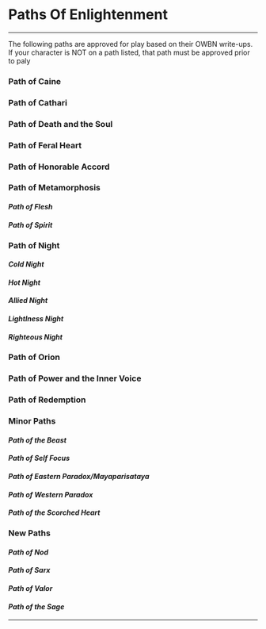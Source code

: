 # Paths Of Enlightenment

-----

The following paths are approved for play based on their OWBN write-ups. If your character is NOT on a path listed, that path must be approved prior to paly

### Path of Caine

### Path of Cathari

### Path of Death and the Soul

### Path of Feral Heart

### Path of Honorable Accord

### Path of Metamorphosis
#### *Path of Flesh*
#### *Path of Spirit*

### Path of Night
#### *Cold Night*
#### *Hot Night*
#### *Allied Night*
#### *Lightlness Night*
#### *Righteous Night*

### Path of Orion

### Path of Power and the Inner Voice

### Path of Redemption

### Minor Paths
#### *Path of the Beast*
#### *Path of Self Focus*
#### *Path of Eastern Paradox/Mayaparisataya*
#### *Path of Western Paradox*
#### *Path of the Scorched Heart*

### New Paths
#### *Path of Nod*
#### *Path of Sarx*
#### *Path of Valor*
#### *Path of the Sage*

-----

